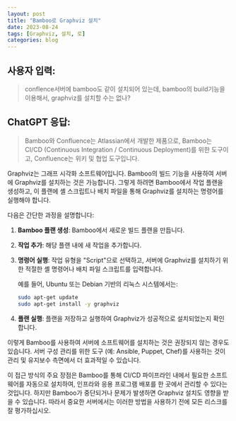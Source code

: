 ```yaml
---
layout: post
title: "Bamboo로 Graphviz 설치"
date: 2023-08-24
tags: [Graphviz, 설치, 로]
categories: blog
---
```


## 사용자 입력:
> conflence서버에 bamboo도 같이 설치되어 있는데, bamboo의 build기능을 이용해서, graphviz를 설치할 수는 없나?

## ChatGPT 응답:
> Bamboo와 Confluence는 Atlassian에서 개발한 제품으로, Bamboo는 CI/CD (Continuous Integration / Continuous Deployment)를 위한 도구이고, Confluence는 위키 및 협업 도구입니다.

Graphviz는 그래프 시각화 소프트웨어입니다. Bamboo의 빌드 기능을 사용하여 서버에 Graphviz를 설치하는 것은 가능합니다. 그렇게 하려면 Bamboo에서 작업 플랜을 생성하고, 이 플랜에 셸 스크립트나 배치 파일을 통해 Graphviz를 설치하는 명령어를 실행해야 합니다.

다음은 간단한 과정을 설명합니다:

1. **Bamboo 플랜 생성**: Bamboo에서 새로운 빌드 플랜을 만듭니다.
 
2. **작업 추가**: 해당 플랜 내에 새 작업을 추가합니다.

3. **명령어 실행**: 작업 유형을 "Script"으로 선택하고, 서버에 Graphviz를 설치하기 위한 적절한 셸 명령어나 배치 파일 스크립트를 입력합니다.

    예를 들어, Ubuntu 또는 Debian 기반의 리눅스 시스템에서는:
    ```bash
    sudo apt-get update
    sudo apt-get install -y graphviz
    ```

4. **플랜 실행**: 플랜을 저장하고 실행하여 Graphviz가 성공적으로 설치되었는지 확인합니다.

이렇게 Bamboo를 사용하여 서버에 소프트웨어를 설치하는 것은 권장되지 않는 경우도 있습니다. 서버 구성 관리를 위한 도구 (예: Ansible, Puppet, Chef)를 사용하는 것이 관리 및 유지보수 측면에서 더 효과적일 수 있습니다.

이 접근 방식의 주요 장점은 Bamboo를 통해 CI/CD 파이프라인 내에서 필요한 소프트웨어를 자동으로 설치하여, 인프라와 응용 프로그램 배포를 한 곳에서 관리할 수 있다는 것입니다. 하지만 Bamboo가 중단되거나 문제가 발생하면 Graphviz 설치도 영향을 받을 수 있습니다. 따라서 중요한 서버에서는 이러한 방법을 사용하기 전에 모든 리스크를 잘 평가하십시오.

